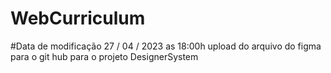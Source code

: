 # WebCurriculum

#Data de modificação 27 / 04 / 2023 as 18:00h
upload do arquivo do figma para o git hub para o projeto DesignerSystem

